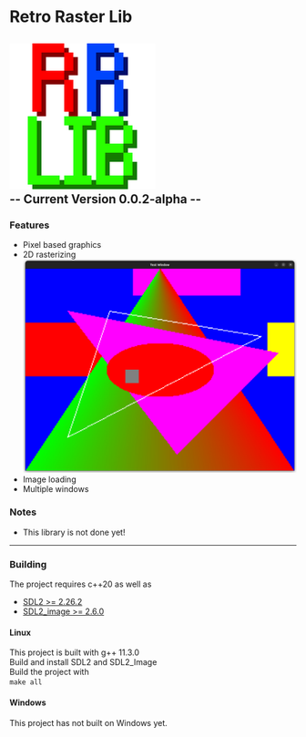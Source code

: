 # Retro Raster Lib
![Library logo](logo256.png)<br>
-- Current Version 0.0.2-alpha --
---
### Features
- Pixel based graphics
- 2D rasterizing
![Picture of shapes test](images/shapes_demo.png)
- Image loading
- Multiple windows

### Notes
 - This library is not done yet!
---

### Building
The project requires c++20 as well as
- [SDL2 >= 2.26.2](https://github.com/libsdl-org/SDL/releases/)
- [SDL2_image >= 2.6.0](https://github.com/libsdl-org/SDL_image/releases)

#### Linux
This project is built with g++ 11.3.0<br>
Build and install SDL2 and SDL2_Image<br>
Build the project with<br>
`
make all
`

#### Windows
This project has not built on Windows yet.

